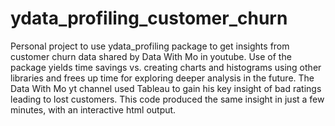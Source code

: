 # ydata_profiling_customer_churn

Personal project to use ydata_profiling package to get insights from customer churn data shared by Data With Mo in youtube. Use of the package yields time savings vs. creating charts and histograms using other libraries and frees up time for exploring deeper analysis in the future.  The Data With Mo yt channel used Tableau to gain his key insight of bad ratings leading to lost customers.  This code produced the same insight in just a few minutes, with an interactive html output.
